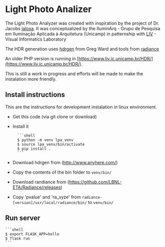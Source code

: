 # Light Photo Analizer

The Light Photo Analyzer was created with inspiration by the project of  Dr. Jacobs [jaloxa](www.jaloxa.eu). It was conceptualized by the IluminArq - Grupo de Pesquisa em Iluminação Aplicada à Arquitetura (Unicamp) in patternship with [LIV](https://www.liv.ic.unicamp.br/) - Visual Informatics Laboratory 

The HDR generation uses [hdrgen](http://www.anyhere.com/) from Greg Ward and tools from [radiance](https://radiance-online.org/)

An older PHP version is running in [https://www.liv.ic.unicamp.br/HDR/](https://www.liv.ic.unicamp.br/HDR/).

This is still a work in progress and efforts will be made to make the instalation more friendly.

## Install instructions 

This are the instructions for development instalation in linux environment.

- Get this code (via git clone or download)

- Install it

        ```shell
        $ python -m venv lpa_venv
        $ source lpa_venv/bin/activate
        $ pip install .  
        ```

- Download hdrgen from (http://www.anyhere.com/)
- Copy the contents of the bin folder to `venv/bin/`
- Download randiance from (https://github.com/LBNL-ETA/Radiance/releases)
- Copy 'pvalue' and 'ra_xyze' from `radiance-[version]/usr/local/radiance/bin/` to `venv/bin/`

## Run server

    ```shell
    $ export FLASK_APP=hello
    $ flask run
    ```